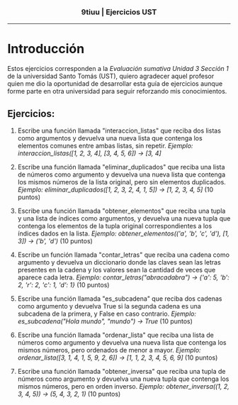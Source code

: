 <h3 align="center">9tiuu | Ejercicios UST</h3>

---

# Introducción

Estos ejercicios corresponden a la *Evaluación sumativa Unidad 3 Sección 1* de la universidad Santo Tomás (UST), quiero agradecer aquel profesor quien me dio la oportunidad de desarrollar esta guía de ejercicios aunque forme parte en otra universidad para seguir reforzando mis conocimientos.

## Ejercicios:

1. Escribe una función llamada "interaccion_listas" que reciba dos listas como argumentos y devuelva una nueva lista que contenga los elementos comunes entre ambas listas, sin repetir. *Ejemplo: interaccion_listas([1, 2, 3, 4], [3, 4, 5, 6]) -> [3, 4]*

2. Escribe una función llamada "eliminar_duplicados" que reciba una lista de números como argumento y devuelva una nueva lista que contenga los mismos números de la lista original, pero sin elementos duplicados. *Ejemplo: eliminar_duplicados([1, 2, 3, 2, 4, 1, 5]) -> [1, 2, 3, 4, 5]* (10 puntos)

3. Escribe una función llamada "obtener_elementos" que reciba una tupla y una lista de índices como argumentos, y devuelva una nueva tupla que contenga los elementos de la tupla original correspondientes a los índices dados en la lista. *Ejemplo: obtener_elementos(('a', 'b', 'c', 'd'), [1, 3]) -> ('b', 'd')* (10 puntos)

4. Escribe un función llamada "contar_letras" que reciba una cadena como argumento y devuelva un diccionario donde las claves sean las letras presentes en la cadena y los valores sean la cantidad de veces que aparece cada letra. *Ejemplo: contar_letras("abracadabra") -> {'a': 5, 'b': 2, 'r': 2, 'c': 1, 'd': 1}* (10 puntos)

5. Escribe una función llamada "es_subcadena" que reciba dos cadenas como argumento y devuelva True si la segunda cadena es una subcadena de la primera, y False en caso contrario. *Ejemplo: es_subcadena("Hola mundo", "mundo") -> True* (10 puntos)

6. Escribe una función llamada "ordenar_lista" que reciba una lista de números como argumento y devuelva una nueva lista que contenga los mismos números, pero ordenados de menor a mayor. *Ejemplo: ordenar_lista([3, 1, 4, 1, 5, 9, 2, 6]) -> [1, 1, 2, 3, 4, 5, 6, 9]* (10 puntos)

7. Escribe una función llamada "obtener_inversa" que reciba una tupla de números como argumento y devuelva una nueva tupla que contenga los mismos números, pero en orden inverso. *Ejemplo: obtener_inversa((1, 2, 3, 4, 5)) -> (5, 4, 3, 2, 1)* (10 puntos)